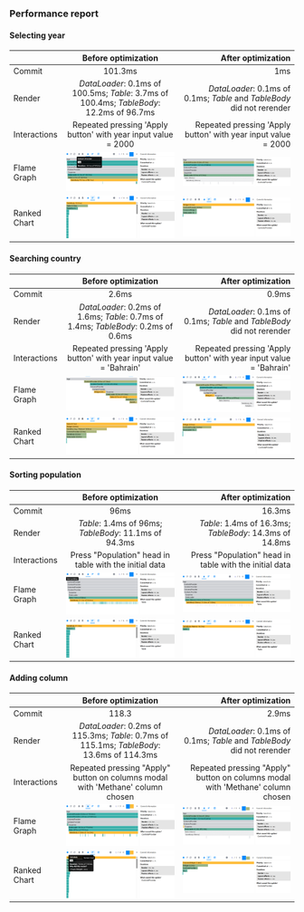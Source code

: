 ### Performance report

#### Selecting year

|              |                                   Before optimization                                    |                                                     After optimization |
| :----------- | :--------------------------------------------------------------------------------------: | ---------------------------------------------------------------------: |
| Commit       |                                         101.3ms                                          |                                                                    1ms |
| Render       | _DataLoader_: 0.1ms of 100.5ms; _Table_: 3.7ms of 100.4ms; _TableBody_: 12.2ms of 96.7ms | _DataLoader_: 0.1ms of 0.1ms; _Table_ and _TableBody_ did not rerender |
| Interactions |              Repeated pressing 'Apply button' with year input value = 2000               |          Repeated pressing 'Apply button' with year input value = 2000 |
| Flame Graph  |                                 ![alt text](image-6.png)                                 |                                              ![alt text](image-14.png) |
| Ranked Chart |                                 ![alt text](image-7.png)                                 |                                              ![alt text](image-15.png) |

#### Searching country

|              |                                Before optimization                                 |                                                     After optimization |
| :----------- | :--------------------------------------------------------------------------------: | ---------------------------------------------------------------------: |
| Commit       |                                       2.6ms                                        |                                                                  0.9ms |
| Render       | _DataLoader_: 0.2ms of 1.6ms; _Table_: 0.7ms of 1.4ms; _TableBody_: 0.2ms of 0.6ms | _DataLoader_: 0.1ms of 0.1ms; _Table_ and _TableBody_ did not rerender |
| Interactions |         Repeated pressing 'Apply button' with year input value = 'Bahrain'         |     Repeated pressing 'Apply button' with year input value = 'Bahrain' |
| Flame Graph  |                              ![alt text](image-4.png)                              |                                              ![alt text](image-10.png) |
| Ranked Chart |                              ![alt text](image-5.png)                              |                                              ![alt text](image-11.png) |

#### Sorting population

|              |                  Before optimization                   |                                      After optimization |
| :----------- | :----------------------------------------------------: | ------------------------------------------------------: |
| Commit       |                          96ms                          |                                                  16.3ms |
| Render       | _Table_: 1.4ms of 96ms; _TableBody_: 11.1ms of 94.3ms  | _Table_: 1.4ms of 16.3ms; _TableBody_: 14.3ms of 14.8ms |
| Interactions | Press "Population" head in table with the initial data |  Press "Population" head in table with the initial data |
| Flame Graph  |                ![alt text](image-2.png)                |                                ![alt text](image-8.png) |
| Ranked Chart |                ![alt text](image-3.png)                |                                ![alt text](image-9.png) |

#### Adding column

|              |                                    Before optimization                                    |                                                             After optimization |
| :----------- | :---------------------------------------------------------------------------------------: | -----------------------------------------------------------------------------: |
| Commit       |                                           118.3                                           |                                                                          2.9ms |
| Render       | _DataLoader_: 0.2ms of 115.3ms; _Table_: 0.7ms of 115.1ms; _TableBody_: 13.6ms of 114.3ms |         _DataLoader_: 0.1ms of 0.1ms; _Table_ and _TableBody_ did not rerender |
| Interactions |      Repeated pressing "Apply" button on columns modal with 'Methane' column chosen       | Repeated pressing "Apply" button on columns modal with 'Methane' column chosen |
| Flame Graph  |                                 ![alt text](image-1.png)                                  |                                                      ![alt text](image-12.png) |
| Ranked Chart |                                  ![alt text](image.png)                                   |                                                      ![alt text](image-13.png) |
